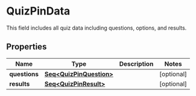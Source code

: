 

# QuizPinData

This field includes all quiz data including questions, options, and results.

## Properties

Name | Type | Description | Notes
------------ | ------------- | ------------- | -------------
**questions** | [**Seq&lt;QuizPinQuestion&gt;**](QuizPinQuestion.md) |  |  [optional]
**results** | [**Seq&lt;QuizPinResult&gt;**](QuizPinResult.md) |  |  [optional]



